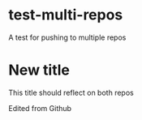 # test-multi-repos
A test for pushing to multiple repos

# New title
This title should reflect on both repos

Edited from Github
